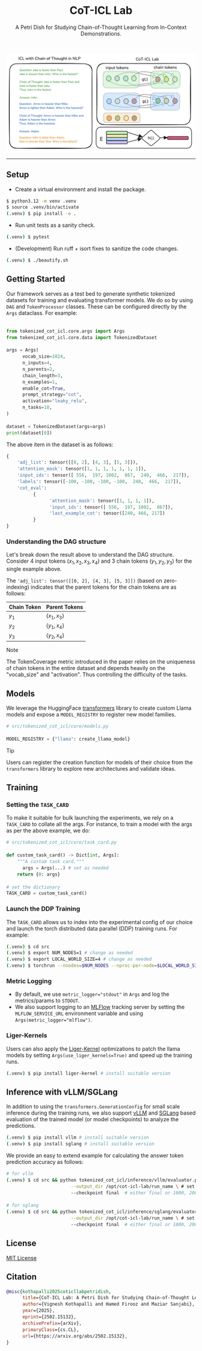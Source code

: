 <div align="center">
  <h1>CoT-ICL Lab</h1>
  <p> A Petri Dish for Studying Chain-of-Thought Learning from In-Context Demonstrations.
 </p>
</div>
<br>

![](assets/cot_icl_intro.png)

****************************************************************

## Setup

- Create a virtual environment and install the package.

```bash
$ python3.12 -m venv .venv
$ source .venv/bin/activate
(.venv) $ pip install -e .
```

- Run unit tests as a sanity check.

```bash
(.venv) $ pytest
```

- (Development) Run ruff + isort fixes to sanitize the code changes.

```bash
(.venv) $ ./beautify.sh
```

## Getting Started

Our framework serves as a test bed to generate synthetic tokenized datasets for training and evaluating transformer models. We do so by using `DAG` and `TokenProcessor` classes. These can be configured directly by the `Args` dataclass. For example:

```py

from tokenized_cot_icl.core.args import Args
from tokenized_cot_icl.core.data import TokenizedDataset

args = Args(
      vocab_size=1024,
      n_inputs=4,
      n_parents=2,
      chain_length=3,
      n_examples=1,
      enable_cot=True,
      prompt_strategy="cot",
      activation="leaky_relu",
      n_tasks=10,
)

dataset = TokenizedDataset(args=args)
print(dataset[0])
```

The above item in the dataset is as follows:

```py
{
    'adj_list': tensor([[0, 2], [4, 3], [5, 3]]),
    'attention_mask': tensor([1, 1, 1, 1, 1, 1, 1]),
    'input_ids': tensor([ 556,  197, 1002,  867,  240,  466,  217]),
    'labels': tensor([-100, -100, -100, -100,  240,  466,  217]),
    'cot_eval':
          {
                'attention_mask': tensor([1, 1, 1, 1]),
                'input_ids': tensor([ 556,  197, 1002,  867]),
                'last_example_cot': tensor([240, 466, 217])
          }
}
```

### Understanding the DAG structure

Let's break down the result above to understand the DAG structure. Consider $4$ input tokens ($x_1, x_2, x_3, x_4$) and $3$ chain tokens ($y_1, y_2, y_3$) for the single example above.

The `'adj_list': tensor([[0, 2], [4, 3], [5, 3]])` (based on zero-indexing) indicates that the parent tokens for the chain tokens are as follows:

<div align="center">

| Chain Token | Parent Tokens    |
|-------------|------------------|
| $y_1$  | $\{x_1, x_3\}$ |
| $y_2$ | $\{y_1, x_4\}$ |
| $y_3$ | $\{y_2, x_4\}$ |

</div>


>[!NOTE]
> The TokenCoverage metric introduced in the paper relies on the uniqueness of chain tokens in the entire dataset and depends heavily on the "vocab_size" and "activation". Thus controlling the difficulty of the tasks.

## Models

We leverage the HuggingFace [transformers](https://github.com/huggingface/transformers) library to create custom Llama models and expose a `MODEL_REGISTRY` to register new model families.

```py
# src/tokenized_cot_icl/core/models.py

MODEL_REGISTRY = {"llama": create_llama_model}
```

>[!TIP]
> Users can register the creation function for models of their choice from the `transformers` library to explore new architectures and validate ideas.


## Training

### Setting the `TASK_CARD`

To make it suitable for bulk launching the experiments, we rely on a `TASK_CARD` to collate all the args. For instance, to train a model with the args as per the above example, we do:

```py
# src/tokenized_cot_icl/core/task_card.py

def custom_task_card() -> Dict[int, Args]:
    """A custom task card."""
      args = Args(...) # set as needed
    return {0: args}

# set the dictionary
TASK_CARD = custom_task_card()
```

### Launch the DDP Training

The `TASK_CARD` allows us to index into the experimental config of our choice and launch the torch distributed data parallel (DDP) training runs. For example:

```bash
(.venv) $ cd src
(.venv) $ export NUM_NODES=1 # change as needed
(.venv) $ export LOCAL_WORLD_SIZE=4 # change as needed
(.venv) $ torchrun --nnodes=$NUM_NODES --nproc-per-node=$LOCAL_WORLD_SIZE -m tokenized_cot_icl.core.train --task_card_key 0
```

### Metric Logging

- By default, we use `metric_logger="stdout"` in `Args` and log the metrics/params to `STDOUT`.
- We also support logging to an [MLFlow](https://mlflow.org/docs/latest/tracking.html) tracking server by setting the `MLFLOW_SERVICE_URL` environment variable and using `Args(metric_logger="mlflow")`.

### Liger-Kernels

Users can also apply the [Liger-Kernel](https://github.com/linkedin/Liger-Kernel) optimizations to patch the llama models by setting `Args(use_liger_kernels=True)` and speed up the training runs.

```bash
(.venv) $ pip install liger-kernel # install suitable version
```

## Inference with vLLM/SGLang

In addition to using the `transformers.GenerationConfig` for small scale inference during the training runs, we also support [vLLM](https://github.com/vllm-project/vllm) and [SGLang](https://github.com/sgl-project/sglang) based evaluation of the trained model (or model checkpoints) to analyze the predictions.

```bash
(.venv) $ pip install vllm # install suitable version
(.venv) $ pip install sglang # install suitable version
```

We provide an easy to extend example for calculating the answer token prediction accuracy as follows:

```bash
# for vllm
(.venv) $ cd src && python tokenized_cot_icl/inference/vllm/evaluator.py \
                        --output_dir /opt/cot-icl-lab/run_name \ # set the path
                        --checkpoint final  # either final or 1000, 2000 etc.

# for sglang
(.venv) $ cd src && python tokenized_cot_icl/inference/sglang/evaluator.py \
                        --output_dir /opt/cot-icl-lab/run_name \ # set the path
                        --checkpoint final  # either final or 1000, 2000 etc.
```


## License

[MIT License](LICENSE)

## Citation

```bibtex
@misc{kothapalli2025coticllabpetridish,
      title={CoT-ICL Lab: A Petri Dish for Studying Chain-of-Thought Learning from In-Context Demonstrations},
      author={Vignesh Kothapalli and Hamed Firooz and Maziar Sanjabi},
      year={2025},
      eprint={2502.15132},
      archivePrefix={arXiv},
      primaryClass={cs.CL},
      url={https://arxiv.org/abs/2502.15132},
}
```